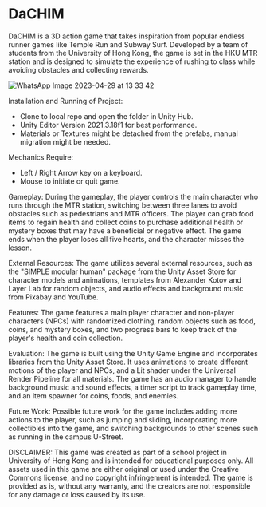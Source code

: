 # DaCHIM 

DaCHIM is a 3D action game that takes inspiration from popular endless runner games like Temple Run and Subway Surf. Developed by a team of students from the University of Hong Kong, the game is set in the HKU MTR station and is designed to simulate the experience of rushing to class while avoiding obstacles and collecting rewards.

![WhatsApp Image 2023-04-29 at 13 33 42](https://user-images.githubusercontent.com/61629974/235309822-950b72b3-79f4-4741-8a61-02fe998bc595.jpeg)


Installation and Running of Project:
- Clone to local repo and open the folder in Unity Hub.
- Unity Editor Version 2021.3.18f1 for best performance.
- Materials or Textures might be detached from the prefabs, manual migration might be needed.

Mechanics Require:
- Left / Right Arrow key on a keyboard.
- Mouse to initiate or quit game.

Gameplay:
During the gameplay, the player controls the main character who runs through the MTR station, switching between three lanes to avoid obstacles such as pedestrians and MTR officers. The player can grab food items to regain health and collect coins to purchase additional health or mystery boxes that may have a beneficial or negative effect. The game ends when the player loses all five hearts, and the character misses the lesson.

External Resources:
The game utilizes several external resources, such as the "SIMPLE modular human" package from the Unity Asset Store for character models and animations, templates from Alexander Kotov and Layer Lab for random objects, and audio effects and background music from Pixabay and YouTube.

Features:
The game features a main player character and non-player characters (NPCs) with randomized clothing, random objects such as food, coins, and mystery boxes, and two progress bars to keep track of the player's health and coin collection.

Evaluation:
The game is built using the Unity Game Engine and incorporates libraries from the Unity Asset Store. It uses animations to create different motions of the player and NPCs, and a Lit shader under the Universal Render Pipeline for all materials. The game has an audio manager to handle background music and sound effects, a timer script to track gameplay time, and an item spawner for coins, foods, and enemies.

Future Work:
Possible future work for the game includes adding more actions to the player, such as jumping and sliding, incorporating more collectibles into the game, and switching backgrounds to other scenes such as running in the campus U-Street.

DISCLAIMER: This game was created as part of a school project in University of Hong Kong and is intended for educational purposes only. All assets used in this game are either original or used under the Creative Commons license, and no copyright infringement is intended. The game is provided as is, without any warranty, and the creators are not responsible for any damage or loss caused by its use.

